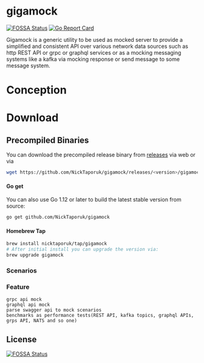# gigamock
[![FOSSA Status](https://app.fossa.com/api/projects/git%2Bgithub.com%2FNickTaporuk%2Fgigamock.svg?type=shield)](https://app.fossa.com/projects/git%2Bgithub.com%2FNickTaporuk%2Fgigamock?ref=badge_shield)
[![Go Report Card](https://goreportcard.com/badge/github.com/NickTaporuk/gigamock)](https://goreportcard.com/report/github.com/NickTaporuk/gigamock)

Gigamock is a generic utility to be used as mocked server to provide a simplified and consistent API over various network data sources such as http REST API or grpc or graphql services or as a mocking messaging systems like a kafka via mocking response or send message to some message system.
# Conception
# Download

## Precompiled Binaries

You can download the precompiled release binary from [releases](https://github.com/NickTaporuk/gigamock/releases/) via web
or via

```bash
wget https://github.com/NickTaporuk/gigamock/releases/<version>/gigamock_<version>_<os>_<arch>
```

#### Go get

You can also use Go 1.12 or later to build the latest stable version from source:

```bash
go get github.com/NickTaporuk/gigamock
```

#### Homebrew Tap

```bash
brew install nicktaporuk/tap/gigamock
# After initial install you can upgrade the version via:
brew upgrade gigamock
```

### Scenarios
### Feature
    grpc api mock
    graphql api mock
    parse swagger api to mock scenarios
    benchmarks as performance tests(REST API, kafka topics, graphql APIs, grps API, NATS and so one)



## License
[![FOSSA Status](https://app.fossa.com/api/projects/git%2Bgithub.com%2FNickTaporuk%2Fgigamock.svg?type=large)](https://app.fossa.com/projects/git%2Bgithub.com%2FNickTaporuk%2Fgigamock?ref=badge_large)
